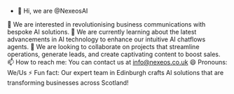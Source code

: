 - 👋 Hi, we are @NexeosAI

👀 We are interested in revolutionising business communications with bespoke AI solutions.
🌱 We are currently learning about the latest advancements in AI technology to enhance our intuitive AI chatflows agents.
💞️ We are looking to collaborate on projects that streamline operations, generate leads, and create captivating content to boost sales.
📫 How to reach me: You can contact us at info@nexeos.co.uk
😄 Pronouns: We/Us
⚡ Fun fact: Our expert team in Edinburgh crafts AI solutions that are transforming businesses across Scotland!

<!---
NexeosAI/NexeosAI is a ✨ special ✨ repository because its `README.md` (this file) appears on your GitHub profile.
You can click the Preview link to take a look at your changes.
--->
